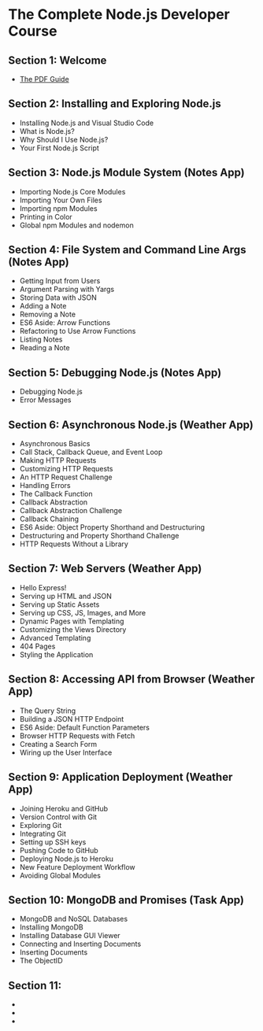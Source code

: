 # The Complete Node.js Developer Course

## Section 1: Welcome

- [The PDF Guide](https://drive.google.com/file/d/1NNPIaoSLWxlNhIVdrkXwtqZnASra7hBd/view?usp=sharing)

## Section 2: Installing and Exploring Node.js

- Installing Node.js and Visual Studio Code
- What is Node.js?
- Why Should I Use Node.js?
- Your First Node.js Script

## Section 3: Node.js Module System (Notes App)

- Importing Node.js Core Modules
- Importing Your Own Files
- Importing npm Modules
- Printing in Color
- Global npm Modules and nodemon

## Section 4: File System and Command Line Args (Notes App)

- Getting Input from Users
- Argument Parsing with Yargs
- Storing Data with JSON
- Adding a Note
- Removing a Note
- ES6 Aside: Arrow Functions
- Refactoring to Use Arrow Functions
- Listing Notes
- Reading a Note

## Section 5: Debugging Node.js (Notes App)

- Debugging Node.js
- Error Messages

## Section 6: Asynchronous Node.js (Weather App)

- Asynchronous Basics
- Call Stack, Callback Queue, and Event Loop
- Making HTTP Requests
- Customizing HTTP Requests
- An HTTP Request Challenge
- Handling Errors
- The Callback Function
- Callback Abstraction
- Callback Abstraction Challenge
- Callback Chaining
- ES6 Aside: Object Property Shorthand and Destructuring
- Destructuring and Property Shorthand Challenge
- HTTP Requests Without a Library

## Section 7: Web Servers (Weather App)

- Hello Express!
- Serving up HTML and JSON
- Serving up Static Assets
- Serving up CSS, JS, Images, and More
- Dynamic Pages with Templating
- Customizing the Views Directory
- Advanced Templating
- 404 Pages
- Styling the Application

## Section 8: Accessing API from Browser (Weather App)

- The Query String
- Building a JSON HTTP Endpoint
- ES6 Aside: Default Function Parameters
- Browser HTTP Requests with Fetch
- Creating a Search Form
- Wiring up the User Interface

## Section 9: Application Deployment (Weather App)

- Joining Heroku and GitHub
- Version Control with Git
- Exploring Git
- Integrating Git
- Setting up SSH keys
- Pushing Code to GitHub
- Deploying Node.js to Heroku
- New Feature Deployment Workflow
- Avoiding Global Modules

## Section 10: MongoDB and Promises (Task App)

- MongoDB and NoSQL Databases
- Installing MongoDB
- Installing Database GUI Viewer
- Connecting and Inserting Documents
- Inserting Documents
- The ObjectID

## Section 11: 

-
-
-
